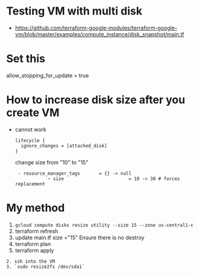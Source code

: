 # Testing VM with multi disk
- https://github.com/terraform-google-modules/terraform-google-vm/blob/master/examples/compute_instance/disk_snapshot/main.tf

# Set this
allow_stopping_for_update = true

# How to increase disk size after you create VM

- cannot work
  ```
  lifecycle {
    ignore_changes = [attached_disk]
  }
  ```
  change size from "10" to "15"
  ```
   - resource_manager_tags       = {} -> null
              ~ size                        = 10 -> 30 # forces replacement
  ```
# My method

1. `gcloud compute disks resize utility --size 15 --zone us-central1-c`
2. terraform refresh
3. update main.tf 
size ="15"
Ensure there is no destroy
5. terraform plan
6. terraform apply
```
2. ssh into the VM
3. `sudo resize2fs /dev/sda1`

